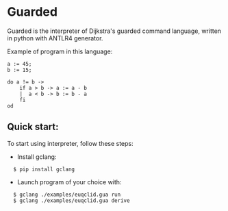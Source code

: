 # Guarded

Guarded is the interpreter of Dijkstra's guarded command language,
written in python with ANTLR4 generator.

Example of program in this language:
```
a := 45;
b := 15;

do a != b ->
    if a > b -> a := a - b
    |  a < b -> b := b - a
    fi
od
```

## Quick start:
To start using interpreter, follow these steps:

* Install gclang:
```console
  $ pip install gclang
```

* Launch program of your choice with:
```console
  $ gclang ./examples/euqclid.gua run
  $ gclang ./examples/euqclid.gua derive
```
